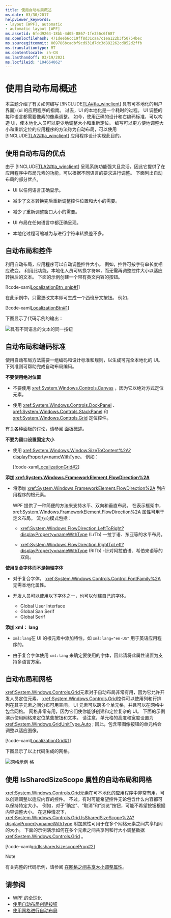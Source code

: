 ```yaml
---
title: 使用自动布局概述
ms.date: 03/30/2017
helpviewer_keywords:
- layout [WPF], automatic
- automatic layout [WPF]
ms.assetid: 6fed9264-18bb-4d05-8867-1fe356c6f687
ms.openlocfilehash: 471deeb6cc19ff8d31caa7c1ea122b3f50754bec
ms.sourcegitcommit: 069786bcadbf9cd931d7dc3d892262cd852d2ffb
ms.translationtype: MT
ms.contentlocale: zh-CN
ms.lasthandoff: 03/19/2021
ms.locfileid: "104664062"
---
```

# <a name="use-automatic-layout-overview"></a>使用自动布局概述

本主题介绍了有关如何编写 [!INCLUDE[TLA#tla_winclient](../../../includes/tlasharptla-winclient-md.md)] 具有可本地化的用户界面)  (ui 的应用程序的指南。 过去，UI 的本地化是一个耗时的过程。 UI 调整的每种语言都需要像素的像素调整。 如今，使用正确的设计和右编码标准，可以构造 Ui，使本地化人员可以更少地调整大小和重新定位。 编写可以更方便地调整大小和重新定位的应用程序的方法称为自动布局，可以使用 [!INCLUDE[TLA2#tla_winclient](../../../includes/tla2sharptla-winclient-md.md)] 应用程序设计实现此目的。

<a name="advantages_of_autolayout"></a>

## <a name="advantages-of-using-automatic-layout"></a>使用自动布局的优点

由于 [!INCLUDE[TLA2#tla_winclient](../../../includes/tla2sharptla-winclient-md.md)] 呈现系统功能强大且灵活，因此它提供了在应用程序中布局元素的功能，可以根据不同语言的要求进行调整。 下面列出自动布局的部分优点。

- UI 以任何语言正确显示。

- 减少了文本转换完后重新调整控件位置和大小的需要。

- 减少了重新调整窗口大小的需要。

- UI 布局在任何语言中都正确呈现。

- 本地化过程可缩减为与进行字符串转换差不多。

<a name="autolayout_controls"></a>

## <a name="automatic-layout-and-controls"></a>自动布局和控件

利用自动布局，应用程序可以自动调整控件大小。 例如，控件可按字符串长度相应改变。 利用此功能，本地化人员可转换字符串，而无需再调整控件大小以适应转换后的文本。 下面的示例创建一个带有英文内容的按钮。

[!code-xaml[LocalizationBtn_snip#1](~/samples/snippets/csharp/VS_Snippets_Wpf/LocalizationBtn_snip/CS/Pane1.xaml#1)]

在此示例中，只需更改文本即可生成一个西班牙文按钮。 例如，

[!code-xaml[LocalizationBtn#1](~/samples/snippets/csharp/VS_Snippets_Wpf/LocalizationBtn/CS/Pane1.xaml#1)]

下图显示了代码示例的输出：

![具有不同语言的文本的同一按钮](./media/use-automatic-layout-overview/auto-resizable-button.png)

<a name="autolayout_coding"></a>

## <a name="automatic-layout-and-coding-standards"></a>自动布局和编码标准

使用自动布局方法需要一组编码和设计标准和规则，以生成可完全本地化的 UI。 下列准则可帮助完成自动布局编码。

**不要使用绝对位置**

- 不要使用 <xref:System.Windows.Controls.Canvas> ，因为它以绝对方式定位元素。

- 使用 <xref:System.Windows.Controls.DockPanel> 、 <xref:System.Windows.Controls.StackPanel> 和 <xref:System.Windows.Controls.Grid> 定位控件。

有关各种面板的讨论，请参阅 [面板概述](../controls/panels-overview.md)。

**不要为窗口设置固定大小**

- 使用 <xref:System.Windows.Window.SizeToContent%2A?displayProperty=nameWithType>。 例如：

  [!code-xaml[LocalizationGrid#2](~/samples/snippets/csharp/VS_Snippets_Wpf/LocalizationGrid/CS/Pane1.xaml#2)]

**添加 <xref:System.Windows.FrameworkElement.FlowDirection%2A>**

- 将添加 <xref:System.Windows.FrameworkElement.FlowDirection%2A> 到应用程序的根元素。

  WPF 提供了一种简便的方法来支持水平、双向和垂直布局。 在表示框架中， <xref:System.Windows.FrameworkElement.FlowDirection%2A> 属性可用于定义布局。 流方向模式包括：

  - <xref:System.Windows.FlowDirection.LeftToRight?displayProperty=nameWithType> (LrTb) —拉丁语、东亚等的水平布局。

  - <xref:System.Windows.FlowDirection.RightToLeft?displayProperty=nameWithType> (RlTb) -针对阿拉伯语、希伯来语等的双向。

**使用复合字体而不是物理字体**

- 对于复合字体， <xref:System.Windows.Controls.Control.FontFamily%2A> 无需本地化属性。

- 开发人员可以使用以下字体之一，也可以创建自己的字体。

  - Global User Interface
  - Global San Serif
  - Global Serif

**添加 xml： lang**

- `xml:lang`在 UI 的根元素中添加特性，如 `xml:lang="en-US"` 用于英语应用程序的。

- 由于复合字体使用 `xml:lang` 来确定要使用的字体，因此请将此属性设置为支持多语言方案。

<a name="autolay_grids"></a>

## <a name="automatic-layout-and-grids"></a>自动布局和网格

<xref:System.Windows.Controls.Grid>元素对于自动布局非常有用，因为它允许开发人员定位元素。 <xref:System.Windows.Controls.Grid>控件可以使用列和行排列在其子元素之间分布可用空间。 UI 元素可以跨多个单元格，并且可以在网格中包含网格。 网格非常有用，因为它们使你能够创建和定位复杂的 UI。 下面的示例演示使用网格来定位某些按钮和文本。 请注意，单元格的高度和宽度设置为 <xref:System.Windows.GridUnitType.Auto> ; 因此，包含带图像按钮的单元格会调整以适应图像。

[!code-xaml[LocalizationGrid#1](~/samples/snippets/csharp/VS_Snippets_Wpf/LocalizationGrid/CS/Pane1.xaml#1)]

下图显示了以上代码生成的网格。

![网格示例](./media/glob-grid.png "glob_grid") 格

<a name="autolay_grids_issharedsizescope"></a>

## <a name="automatic-layout-and-grids-using-the-issharedsizescope-property"></a>使用 IsSharedSizeScope 属性的自动布局和网格

<xref:System.Windows.Controls.Grid>元素在可本地化的应用程序中非常有用，可以创建调整以适应内容的控件。 不过，有时可能希望控件无论包含什么内容都可以保持特定大小。 例如，对于“确定”、“取消”和“浏览”按钮，可能不希望按钮根据内容调整大小。 在这种情况下， <xref:System.Windows.Controls.Grid.IsSharedSizeScope%2A?displayProperty=nameWithType> 附加属性可用于在多个网格元素之间共享相同的大小。 下面的示例演示如何在多个元素之间共享列和行大小调整数据 <xref:System.Windows.Controls.Grid> 。

[!code-xaml[gridIssharedsizescopeProp#2](~/samples/snippets/csharp/VS_Snippets_Wpf/gridIssharedsizescopeProp/CSharp/Window1.xaml#2)]

> [!NOTE]
> 有关完整的代码示例，请参阅 [在网格之间共享大小调整属性](../controls/how-to-share-sizing-properties-between-grids.md)。

## <a name="see-also"></a>请参阅

- [WPF 的全球化](globalization-for-wpf.md)
- [使用自动布局创建按钮](how-to-use-automatic-layout-to-create-a-button.md)
- [使用网格进行自动布局](how-to-use-a-grid-for-automatic-layout.md)
